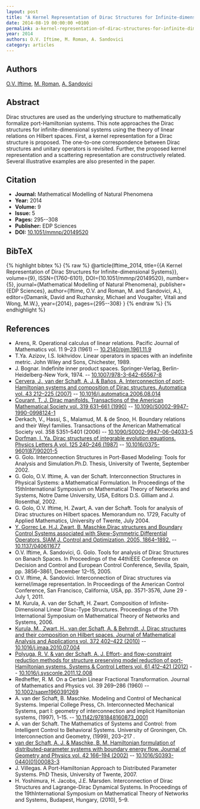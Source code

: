 ```yaml
---
layout: post
title: "A Kernel Representation of Dirac Structures for Infinite-dimensional Systems"
date: 2014-08-19 00:00:00 +0100
permalink: a-kernel-representation-of-dirac-structures-for-infinite-dimensional-systems
year: 2014
authors: O.V. Iftime, M. Roman, A. Sandovici
category: articles
---
```

 
## Authors
[O.V. Iftime](authors/o_v_iftime), [M. Roman](authors/m_roman), [A. Sandovici](authors/a_sandovici)
 
## Abstract
Dirac structures are used as the underlying structure to mathematically formalize port-Hamiltonian systems. This note approaches the Dirac structures for infinite-dimensional systems using the theory of linear relations on Hilbert spaces. First, a kernel representation for a Dirac structure is proposed. The one-to-one correspondence between Dirac structures and unitary operators is revisited. Further, the proposed kernel representation and a scattering representation are constructively related. Several illustrative examples are also presented in the paper.
 
## Citation
- **Journal:** Mathematical Modelling of Natural Phenomena
- **Year:** 2014
- **Volume:** 9
- **Issue:** 5
- **Pages:** 295--308
- **Publisher:** EDP Sciences
- **DOI:** [10.1051/mmnp/20149520](https://doi.org/10.1051/mmnp/20149520)
 
## BibTeX
{% highlight bibtex %}
{% raw %}
@article{Iftime_2014,
  title={{A Kernel Representation of Dirac Structures for Infinite-dimensional Systems}},
  volume={9},
  ISSN={1760-6101},
  DOI={10.1051/mmnp/20149520},
  number={5},
  journal={Mathematical Modelling of Natural Phenomena},
  publisher={EDP Sciences},
  author={Iftime, O.V. and Roman, M. and Sandovici, A.},
  editor={Damanik, David and Ruzhansky, Michael and Vougalter, Vitali and Wong, M.W.},
  year={2014},
  pages={295--308}
}
{% endraw %}
{% endhighlight %}
 
## References
- Arens, R. Operational calculus of linear relations. Pacific Journal of Mathematics vol. 11 9–23 (1961) -- [10.2140/pjm.1961.11.9](https://doi.org/10.2140/pjm.1961.11.9)
- T.Ya. Azizov, I.S. Iokhvidov. Linear operators in spaces with an indefinite metric. John Wiley and Sons, Chichester, 1989.
- J. Bognar. Indefinite inner product spaces. Springer-Verlag, Berlin-Heidelberg-New York, 1974. -- [10.1007/978-3-642-65567-8](https://doi.org/10.1007/978-3-642-65567-8)
- [Cervera, J., van der Schaft, A. J. & Baños, A. Interconnection of port-Hamiltonian systems and composition of Dirac structures. Automatica vol. 43 212–225 (2007)](interconnection-of-port-hamiltonian-systems-and-composition-of-dirac-structures) -- [10.1016/j.automatica.2006.08.014](https://doi.org/10.1016/j.automatica.2006.08.014)
- [Courant, T. J. Dirac manifolds. Transactions of the American Mathematical Society vol. 319 631–661 (1990)](dirac-manifolds) -- [10.1090/S0002-9947-1990-0998124-1](https://doi.org/10.1090/S0002-9947-1990-0998124-1)
- Derkach, V., Hassi, S., Malamud, M. & de Snoo, H. Boundary relations and their Weyl families. Transactions of the American Mathematical Society vol. 358 5351–5401 (2006) -- [10.1090/S0002-9947-06-04033-5](https://doi.org/10.1090/S0002-9947-06-04033-5)
- [Dorfman, I. Ya. Dirac structures of integrable evolution equations. Physics Letters A vol. 125 240–246 (1987)](dirac-structures-of-integrable-evolution-equations) -- [10.1016/0375-9601(87)90201-5](https://doi.org/10.1016/0375-9601(87)90201-5)
- G. Golo. Interconnection Structures in Port-Based Modeling: Tools for Analysis and Simulation.Ph.D. Thesis, University of Twente, September 2002.
- G. Golo, O.V. Iftime, A. van der Schaft. Interconnection Structures in Physical Systems: a Mathematical Formulation. In Proceedings of the 15thInternational Symposium on Mathematical Theory of Networks and Systems, Notre Dame University, USA, Editors D.S. Gilliam and J. Rosenthal, 2002.
- G. Golo, O.V. Iftime, H. Zwart, A. van der Schaft. Tools for analysis of Dirac structures on Hilbert spaces. Memorandum no. 1729, Faculty of Applied Mathematics, University of Twente, July 2004.
- [Y. Gorrec Le, H.J. Zwart, B. Maschke.Dirac structures and Boundary Control Systems associated with Skew-Symmetric Differential Operators. SIAM J. Control and Optimization, 2005, 1864–1892.](dirac-structures-and-boundary-control-systems-associated-with-skew-symmetric-differential-operators) -- [10.1137/040611677](https://doi.org/10.1137/040611677)
- O.V. Iftime, A. Sandovici, G. Golo. Tools for analysis of Dirac Structures on Banach Spaces. In Proceedings of the 44thIEEE Conference on Decision and Control and European Control Conference, Sevilla, Spain, pp. 3856–3861, December 12–15, 2005.
- O.V. Iftime, A. Sandovici. Interconnection of Dirac structures via kernel/image representation. In Proceedings of the American Control Conference, San Francisco, California, USA, pp. 3571-3576, June 29 - July 1, 2011.
- M. Kurula, A. van der Schaft, H. Zwart. Composition of Infinite-Dimensional Linear Dirac-Type Structures. Proceedings of the 17th International Symposium on Mathematical Theory of Networks and Systems, 2006.
- [Kurula, M., Zwart, H., van der Schaft, A. & Behrndt, J. Dirac structures and their composition on Hilbert spaces. Journal of Mathematical Analysis and Applications vol. 372 402–422 (2010)](dirac-structures-and-their-composition-on-hilbert-spaces) -- [10.1016/j.jmaa.2010.07.004](https://doi.org/10.1016/j.jmaa.2010.07.004)
- [Polyuga, R. V. & van der Schaft, A. J. Effort- and flow-constraint reduction methods for structure preserving model reduction of port-Hamiltonian systems. Systems &amp; Control Letters vol. 61 412–421 (2012)](effort-and-flow-constraint-reduction-methods-for-structure-preserving-model-reduction-of-port-hamiltonian-systems) -- [10.1016/j.sysconle.2011.12.008](https://doi.org/10.1016/j.sysconle.2011.12.008)
- Redheffer, R. M. On a Certain Linear Fractional Transformation. Journal of Mathematics and Physics vol. 39 269–286 (1960) -- [10.1002/sapm1960391269](https://doi.org/10.1002/sapm1960391269)
- A. van der Schaft, B. Maschke. Modeling and Control of Mechanical Systems. Imperial College Press, Ch. Interconnected Mechanical Systems, part I: geometry of interconnection and implicit Hamiltonian systems, (1997), 1–15. -- [10.1142/9781848160873_0001](https://doi.org/10.1142/9781848160873_0001)
- A. van der Schaft. The Mathematics of Systems and Control: from Intelligent Control to Behavioral Systems. University of Groningen, Ch. Interconnection and Geometry, (1999), 203–217 .
- [van der Schaft, A. J. & Maschke, B. M. Hamiltonian formulation of distributed-parameter systems with boundary energy flow. Journal of Geometry and Physics vol. 42 166–194 (2002)](hamiltonian-formulation-of-distributed-parameter-systems-with-boundary-energy-flow) -- [10.1016/S0393-0440(01)00083-3](https://doi.org/10.1016/S0393-0440(01)00083-3)
- J. Villegas. A Port-Hamiltonian Approach to Distributed Parameter Systems. PhD Thesis, University of Twente, 2007.
- H. Yoshimura, H. Jacobs, J.E. Marsden. Interconnection of Dirac Structures and Lagrange-Dirac Dynamical Systems. In Proceedings of the 19thInternational Symposium on Mathematical Theory of Networks and Systems, Budapest, Hungary, (2010), 5–9.

